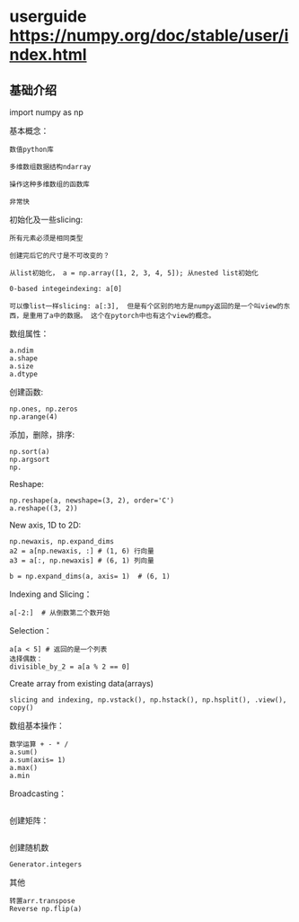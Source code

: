 # userguide https://numpy.org/doc/stable/user/index.html

## 基础介绍
import numpy as np

基本概念：
```
数值python库

多维数组数据结构ndarray

操作这种多维数组的函数库

非常快
```

初始化及一些slicing:
```
所有元素必须是相同类型

创建完后它的尺寸是不可改变的？

从list初始化， a = np.array([1, 2, 3, 4, 5]); 从nested list初始化

0-based integeindexing: a[0]

可以像list一样slicing: a[:3],  但是有个区别的地方是numpy返回的是一个叫view的东西，是重用了a中的数据。 这个在pytorch中也有这个view的概念。
```

数组属性：
```
a.ndim
a.shape
a.size
a.dtype
```

创建函数:
```
np.ones, np.zeros
np.arange(4)
```

添加，删除，排序:
```
np.sort(a)
np.argsort
np.
```

Reshape:
```
np.reshape(a, newshape=(3, 2), order='C')
a.reshape((3, 2))
```

New axis, 1D to 2D:
```
np.newaxis, np.expand_dims
a2 = a[np.newaxis, :] # (1, 6) 行向量
a3 = a[:, np.newaxis] # (6, 1) 列向量

b = np.expand_dims(a, axis= 1)  # (6, 1) 
```

Indexing and Slicing：
```
a[-2:]  # 从倒数第二个数开始
```

Selection：
```
a[a < 5] # 返回的是一个列表
选择偶数：
divisible_by_2 = a[a % 2 == 0]

```

Create array from existing data(arrays)
```
slicing and indexing, np.vstack(), np.hstack(), np.hsplit(), .view(), copy()

```


数组基本操作：
```
数学运算 + - * /
a.sum()
a.sum(axis= 1)
a.max()
a.min

```

Broadcasting：
```

```

创建矩阵：
```
```

创建随机数
```
Generator.integers
```

其他
```
转置arr.transpose
Reverse np.flip(a)
```
